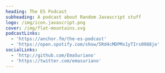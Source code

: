 ```yaml
---
heading: The ES Podcast
subheading: A podcast about Random Javascript stuff
logo: /img/icon.javascript.png
cover: /img/flat-mountains.svg
podcastLinks:
  - 'https://anchor.fm/the-es-podcast'
  - 'https://open.spotify.com/show/5Rd4cMDPMx1yTIrs0988jo'
socialLinks:
  - 'http://github.com/EmaSuriano'
  - 'https://twitter.com/emasuriano'
---
```


